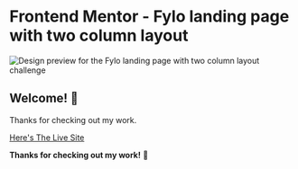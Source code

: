 # Frontend Mentor - Fylo landing page with two column layout

![Design preview for the Fylo landing page with two column layout challenge](./design/desktop-preview.jpg)

## Welcome! 👋

Thanks for checking out my work.

[Here's The Live Site](https://azizzmoe.github.io/fylo-landing-page-with-two-column-layout-master/)

**Thanks for checking out my work!** 🚀

